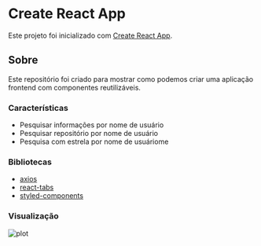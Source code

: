 #  Create React App

Este projeto foi inicializado com [Create React App](https://github.com/facebook/create-react-app).

## Sobre

Este repositório foi criado para mostrar como podemos criar uma aplicação frontend com componentes reutilizáveis.

### Características

 - Pesquisar informações por nome de usuário
 - Pesquisar repositório por nome de usuário
 - Pesquisa com estrela por nome de usuáriome

### Bibliotecas

- [axios](https://www.npmjs.com/package/axios)
- [react-tabs](https://www.npmjs.com/package/react-tabs)
- [styled-components](https://styled-components.com/)
### Visualização

![plot](./img/s.png)
